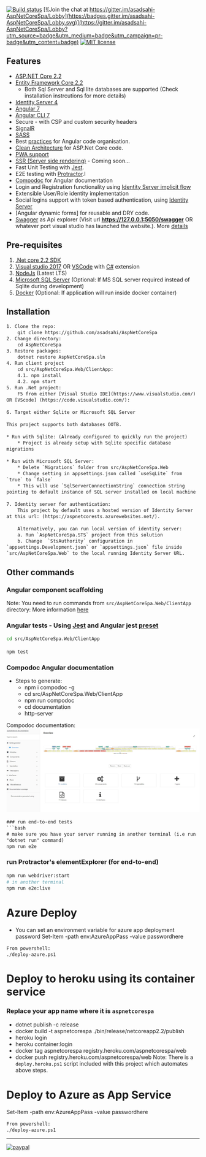 [![Build status](https://asadsahi.visualstudio.com/_apis/public/build/definitions/a1519ab8-9104-47eb-96cc-6c37519c8b69/7/badge)](https://asadsahi.visualstudio.com/playground/_build/index?context=allDefinitions&path=%5C&definitionId=7&_a=completed)
[![Join the chat at https://gitter.im/asadsahi-AspNetCoreSpa/Lobby](https://badges.gitter.im/asadsahi-AspNetCoreSpa/Lobby.svg)](https://gitter.im/asadsahi-AspNetCoreSpa/Lobby?utm_source=badge&utm_medium=badge&utm_campaign=pr-badge&utm_content=badge)
[![MIT license](http://img.shields.io/badge/license-MIT-brightgreen.svg)](http://opensource.org/licenses/MIT)

## Features

* [ASP.NET Core 2.2](http://www.dot.net/)
* [Entity Framework Core 2.2](https://docs.efproject.net/en/latest/)
    * Both Sql Server and Sql lite databases are supported (Check installation instrcutions for more details)
* [Identity Server 4](http://identityserver.io/)
* [Angular 7](https://angular.io/)
* [Angular CLI 7](https://cli.angular.io/)
* Secure - with CSP and custom security headers
* [SignalR](https://github.com/aspnet/SignalR/)
* [SASS](http://sass-lang.com/)
* Best [practices](https://angular.io/docs/ts/latest/guide/style-guide.html) for Angular code organisation.
* [Clean Architecture](https://github.com/ardalis/CleanArchitecture) for ASP.Net Core code.
* [PWA support](https://developers.google.com/web/progressive-web-apps/)
* [SSR (Server side rendering)](https://angular.io/guide/universal) - Coming soon...
* Fast Unit Testing with [Jest](https://facebook.github.io/jest/).
* E2E testing with [Protractor](http://www.protractortest.org).l
* [Compodoc](https://compodoc.github.io/compodoc/) for Angular documentation
* Login and Registration functionality using [Identity Server implicit flow](http://identityserver.io/)
* Extensible User/Role identity implementation
* Social logins support with token based authentication, using [Identity Server](http://identityserver.io/)
* [Angular dynamic forms] for reusable and DRY code.
* [Swagger](http://swagger.io/) as Api explorer (Visit url **https://127.0.0.1:5050/swagger** OR whatever port visual studio has launched the website.). More [details](https://github.com/domaindrivendev/Swashbuckle.AspNetCore)
 
## Pre-requisites

1. [.Net core 2.2 SDK](https://www.microsoft.com/net/core#windows)
2. [Visual studio 2017](https://www.visualstudio.com/) OR [VSCode](https://code.visualstudio.com/) with [C#](https://marketplace.visualstudio.com/items?itemName=ms-vscode.csharp) extension
3. [NodeJs](https://nodejs.org/en/) (Latest LTS)
4. [Microsoft SQL Server](https://www.microsoft.com/en-us/sql-server/sql-server-2017) (Optional: If MS SQL server required instead of Sqlite during development)
5. [Docker](https://www.docker.com/) (Optional: If application will run inside docker container)

## Installation
```
1. Clone the repo:
    git clone https://github.com/asadsahi/AspNetCoreSpa
2. Change directory:
    cd AspNetCoreSpa
3. Restore packages:
    dotnet restore AspNetCoreSpa.sln
4. Run client project
    cd src/AspNetCoreSpa.Web/ClientApp:
    4.1. npm install
    4.2. npm start
5. Run .Net project:
    F5 from either [Visual Studio IDE](https://www.visualstudio.com/) OR [VScode] (https://code.visualstudio.com/):

6. Target either Sqlite or Microsoft SQL Server
    
This project supports both databases OOTB.

* Run with Sqlite: (Already configured to quickly run the project)
    * Project is already setup with Sqlite specific database migrations

* Run with Microsoft SQL Server:
    * Delete `Migrations` folder from src/AspNetCoreSpa.Web
    * Change setting in appsettings.json called `useSqLite` from `true` to `false`
    * This will use `SqlServerConnectionString` connection string pointing to default instance of SQL server installed on local machine

7. Identity server for authentication:
    This project by default uses a hosted version of Identity Server at this url: (https://aspnetcorests.azurewebsites.net/).
    
    Alternatively, you can run local version of identity server:
    a. Run `AspNetCoreSpa.STS` project from this solution
    b. Change  `StsAuthority` configuration in `appsettings.Development.json` or `appsettings.json` file inside `src/AspNetCoreSpa.Web` to the local running Identity Server URL.
```

## Other commands

### Angular component scaffolding

Note: You need to run commands from `src/AspNetCoreSpa.Web/ClientApp` directory: More information [here](https://angular.io/cli)

### Angular tests - Using [Jest](https://jestjs.io/en/) and Angular jest [preset](https://github.com/thymikee/jest-preset-angular)
```bash
cd src/AspNetCoreSpa.Web/ClientApp

npm test
```
### Compodoc Angular documentation
 * Steps to generate:
    * npm i compodoc -g
    * cd src/AspNetCoreSpa.Web/ClientApp
    * npm run compodoc
    * cd documentation
    * http-server

Compodoc documentation: ![alt text](compodoc.jpg "compodoc documentation")

```
### run end-to-end tests
```bash
# make sure you have your server running in another terminal (i.e run "dotnet run" command)
npm run e2e
```
### run Protractor's elementExplorer (for end-to-end)
```bash
npm run webdriver:start
# in another terminal
npm run e2e:live
```
# Azure Deploy
* You can set an environment variable for azure app deployment password
Set-Item -path env:AzureAppPass -value passwordhere
```
From powershell:
./deploy-azure.ps1
```
# Deploy to heroku using its container service
### Replace your app name where it is `aspnetcorespa`
* dotnet publish -c release
* docker build -t aspnetcorespa ./bin/release/netcoreapp2.2/publish
* heroku login
* heroku container:login
* docker tag aspnetcorespa registry.heroku.com/aspnetcorespa/web
* docker push registry.heroku.com/aspnetcorespa/web
Note: There is a `deploy.heroku.ps1` script included with this project which automates above steps.

# Deploy to Azure as App Service
Set-Item -path env:AzureAppPass -value passwordhere
```
From powershell:
./deploy-azure.ps1
```

---

[![paypal](https://www.paypalobjects.com/en_US/i/btn/btn_donateCC_LG.gif)](https://www.paypal.com/cgi-bin/webscr?cmd=_s-xclick&hosted_button_id=RB7XESV8CP7GW)
